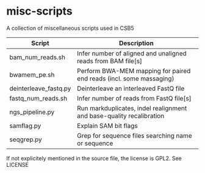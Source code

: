 misc-scripts
============

A collection of miscellaneous scripts used in CSB5

Script                | Description
------                |  -----------
bam_num_reads.sh      | Infer number of aligned and unaligned reads from BAM file[s]
bwamem_pe.sh          | Perform BWA-MEM mapping for paired end reads (incl. some massaging)
deinterleave_fastq.py | Deinterleave an interleaved FastQ file
fastq_num_reads.sh    | Infer number of reads from FastQ file[s]
ngs_pipeline.py       | Run markduplicates, indel realignment and base-quality recalibration
samflag.py            | Explain SAM bit flags
seqgrep.py            | Grep for sequence files searching name or sequence

If not explicitely mentioned in the source file, the license is GPL2. See LICENSE
